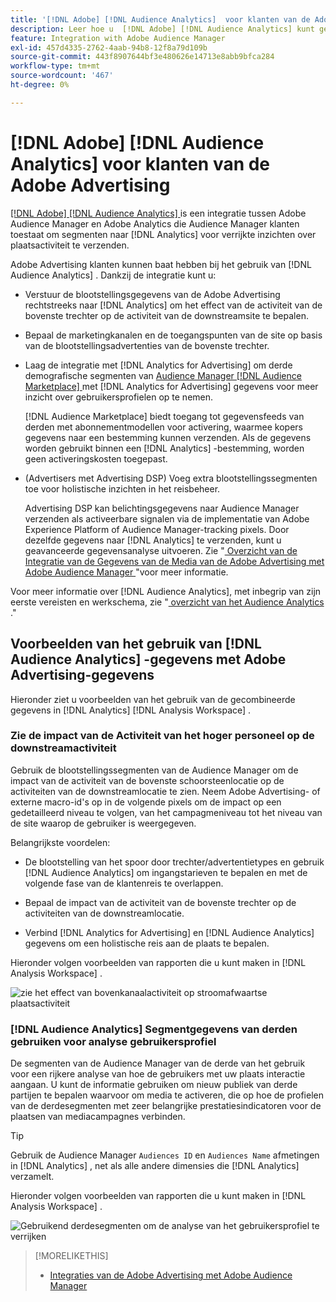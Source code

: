 ```yaml
---
title: '[!DNL Adobe] [!DNL Audience Analytics]  voor klanten van de Adobe Advertising'
description: Leer hoe u  [!DNL Adobe] [!DNL Audience Analytics] kunt gebruiken voor het maken van advertenties
feature: Integration with Adobe Audience Manager
exl-id: 457d4335-2762-4aab-94b8-12f8a79d109b
source-git-commit: 443f8907644bf3e480626e14713e8abb9bfca284
workflow-type: tm+mt
source-wordcount: '467'
ht-degree: 0%

---
```


# [!DNL Adobe] [!DNL Audience Analytics] voor klanten van de Adobe Advertising

[[!DNL Adobe] [!DNL Audience Analytics] ](https://experienceleague.adobe.com/docs/analytics/integration/audience-analytics/mc-audiences-aam.html?lang=nl-NL) is een integratie tussen Adobe Audience Manager en Adobe Analytics die Audience Manager klanten toestaat om segmenten naar [!DNL Analytics] voor verrijkte inzichten over plaatsactiviteit te verzenden.

Adobe Advertising klanten kunnen baat hebben bij het gebruik van [!DNL Audience Analytics] . Dankzij de integratie kunt u:

* Verstuur de blootstellingsgegevens van de Adobe Advertising rechtstreeks naar [!DNL Analytics] om het effect van de activiteit van de bovenste trechter op de activiteit van de downstreamsite te bepalen.

* Bepaal de marketingkanalen en de toegangspunten van de site op basis van de blootstellingsadvertenties van de bovenste trechter.

* Laag de integratie met [!DNL Analytics for Advertising] om derde demografische segmenten van [ Audience Manager  [!DNL Audience Marketplace] ](https://experienceleague.adobe.com/docs/audience-manager/user-guide/features/audience-marketplace/audience-marketplace.html?lang=nl-NL) met [!DNL Analytics for Advertising] gegevens voor meer inzicht over gebruikersprofielen op te nemen.

  [!DNL Audience Marketplace] biedt toegang tot gegevensfeeds van derden met abonnementmodellen voor activering, waarmee kopers gegevens naar een bestemming kunnen verzenden. Als de gegevens worden gebruikt binnen een [!DNL Analytics] -bestemming, worden geen activeringskosten toegepast.

* (Advertisers met Advertising DSP) Voeg extra blootstellingssegmenten toe voor holistische inzichten in het reisbeheer.

  Advertising DSP kan belichtingsgegevens naar Audience Manager verzenden als activeerbare signalen via de implementatie van Adobe Experience Platform of Audience Manager-tracking pixels. Door dezelfde gegevens naar [!DNL Analytics] te verzenden, kunt u geavanceerde gegevensanalyse uitvoeren. Zie &quot;[ Overzicht van de Integratie van de Gegevens van de Media van de Adobe Advertising met Adobe Audience Manager ](/help/integrations/audience-manager/media-data-integration/overview.md)&quot;voor meer informatie.

Voor meer informatie over [!DNL Audience Analytics], met inbegrip van zijn eerste vereisten en werkschema, zie &quot;[ overzicht van het Audience Analytics ](https://experienceleague.adobe.com/docs/analytics/integration/audience-analytics/mc-audiences-aam.html?lang=nl-NL).&quot;

## Voorbeelden van het gebruik van [!DNL Audience Analytics] -gegevens met Adobe Advertising-gegevens

Hieronder ziet u voorbeelden van het gebruik van de gecombineerde gegevens in [!DNL Analytics] [!DNL Analysis Workspace] .

### Zie de impact van de Activiteit van het hoger personeel op de downstreamactiviteit

Gebruik de blootstellingssegmenten van de Audience Manager om de impact van de activiteit van de bovenste schoorsteenlocatie op de activiteiten van de downstreamlocatie te zien. Neem Adobe Advertising- of externe macro-id&#39;s op in de volgende pixels om de impact op een gedetailleerd niveau te volgen, van het campagmeniveau tot het niveau van de site waarop de gebruiker is weergegeven.

Belangrijkste voordelen:

* De blootstelling van het spoor door trechter/advertentietypes en gebruik [!DNL Audience Analytics] om ingangstarieven te bepalen en met de volgende fase van de klantenreis te overlappen.

* Bepaal de impact van de activiteit van de bovenste trechter op de activiteiten van de downstreamlocatie.

* Verbind [!DNL Analytics for Advertising]<!-- which doesn't include the last exposure event --> en [!DNL Audience Analytics] gegevens <!-- (which includes the user's last exposure event) --> om een holistische reis aan de plaats te bepalen.

Hieronder volgen voorbeelden van rapporten die u kunt maken in [!DNL Analysis Workspace] .

![ zie het effect van bovenkanaalactiviteit op stroomafwaartse plaatsactiviteit ](/help/integrations/assets/audience-analytics-upper-funnel-exposure.png)

### [!DNL Audience Analytics] Segmentgegevens van derden gebruiken voor analyse gebruikersprofiel

De segmenten van de Audience Manager van de derde van het gebruik voor een rijkere analyse van hoe de gebruikers met uw plaats interactie aangaan. U kunt de informatie gebruiken om nieuw publiek van derde partijen te bepalen waarvoor om media te activeren, die op hoe de profielen van de derdesegmenten met zeer belangrijke prestatiesindicatoren voor de plaatsen van mediacampagnes verbinden.

>[!TIP]
> Gebruik de Audience Manager `Audiences ID` en `Audiences Name` afmetingen in [!DNL Analytics] , net als alle andere dimensies die [!DNL Analytics] verzamelt.

Hieronder volgen voorbeelden van rapporten die u kunt maken in [!DNL Analysis Workspace] .

![ Gebruikend derdesegmenten om de analyse van het gebruikersprofiel te verrijken ](/help/integrations/assets/audience-analytics-third-party-report.png)

>[!MORELIKETHIS]
>
>* [ Integraties van de Adobe Advertising met Adobe Audience Manager ](/help/integrations/audience-manager/overview.md)

